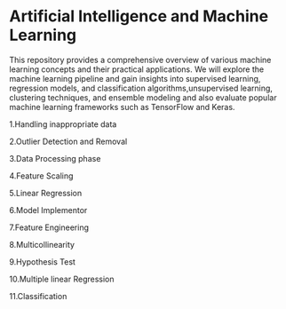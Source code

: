 # Artificial Intelligence and Machine Learning

This repository provides a comprehensive overview of various machine learning concepts and their practical applications.
We will explore the machine learning pipeline and gain insights into supervised learning, regression models, and classification algorithms,unsupervised learning, clustering techniques, and ensemble modeling and also evaluate popular machine learning frameworks such as TensorFlow and Keras.

1.Handling inappropriate data

2.Outlier Detection and Removal

3.Data Processing phase

4.Feature Scaling

5.Linear Regression

6.Model Implementor

7.Feature Engineering

8.Multicollinearity

9.Hypothesis Test

10.Multiple linear Regression

11.Classification
